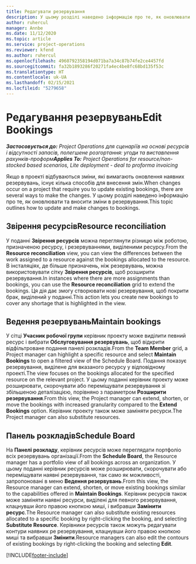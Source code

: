 ```yaml
---
title: Редагувати резервування
description: У цьому розділі наведено інформацію про те, як оновлювати та вносити зміни в резервування.
author: ruhercul
manager: Annbe
ms.date: 11/12/2020
ms.topic: article
ms.service: project-operations
ms.reviewer: kfend
ms.author: ruhercul
ms.openlocfilehash: 4960792358194d071ba7a34c87b74fe2ce4457fd
ms.sourcegitcommit: fa32b1893286f20271fa4ec4be8fc68bd135f53c
ms.translationtype: HT
ms.contentlocale: uk-UA
ms.lasthandoff: 02/15/2021
ms.locfileid: "5279658"
---
```

# <a name="edit-bookings"></a><span data-ttu-id="9c190-103">Редагування резервувань</span><span class="sxs-lookup"><span data-stu-id="9c190-103">Edit Bookings</span></span>

<span data-ttu-id="9c190-104">_**Застосовується до:** Project Operations для сценаріїв на основі ресурсів і відсутності запасів, полегшене розгортання: угоди та виставлення рахунків-проформ_</span><span class="sxs-lookup"><span data-stu-id="9c190-104">_**Applies To:** Project Operations for resource/non-stocked based scenarios, Lite deployment - deal to proforma invoicing_</span></span>


<span data-ttu-id="9c190-105">Якщо в проекті відбуваються зміни, які вимагають оновлення наявних резервувань, існує кілька способів для внесення змін.</span><span class="sxs-lookup"><span data-stu-id="9c190-105">When changes occur on a project that require you to update existing bookings, there are several ways to make the changes.</span></span> <span data-ttu-id="9c190-106">У цьому розділі наведено інформацію про те, як оновлювати та вносити зміни в резервування.</span><span class="sxs-lookup"><span data-stu-id="9c190-106">This topic outlines how to update and make changes to bookings.</span></span>

## <a name="resource-reconciliation"></a><span data-ttu-id="9c190-107">Звірення ресурсів</span><span class="sxs-lookup"><span data-stu-id="9c190-107">Resource reconciliation</span></span>

<span data-ttu-id="9c190-108">У поданні **Звірення ресурсів** можна переглянути різницю між роботою, призначеною ресурсу, і резервуваннями, виділеними ресурсу.</span><span class="sxs-lookup"><span data-stu-id="9c190-108">From the **Resource reconciliation** view, you can view the differences between the work assigned to a resource against the bookings allocated to the resource.</span></span> <span data-ttu-id="9c190-109">В інсталяціях, де більше призначень, ніж резервувань, можна використовувати сітку **Звірення ресурсів**, щоб розширити резервування.</span><span class="sxs-lookup"><span data-stu-id="9c190-109">In instances where there are more assignments than bookings, you can use the **Resource reconciliation** grid to extend the bookings.</span></span> <span data-ttu-id="9c190-110">Ця дія дає змогу створювати нові резервування, щоб покрити брак, виділений у поданні.</span><span class="sxs-lookup"><span data-stu-id="9c190-110">This action lets you create new bookings to cover any shortage that is highlighted in the view.</span></span>

## <a name="maintain-bookings"></a><span data-ttu-id="9c190-111">Ведення резервувань</span><span class="sxs-lookup"><span data-stu-id="9c190-111">Maintain bookings</span></span>

<span data-ttu-id="9c190-112">У сітці **Учасник робочої групи** керівник проекту може виділити певний ресурс і вибрати **Обслуговування резервувань**, щоб відкрити відфільтроване подання панелі розкладів.</span><span class="sxs-lookup"><span data-stu-id="9c190-112">From the **Team Member** grid, a Project manager can highlight a specific resource and select **Maintain Bookings** to open a filtered view of the Schedule Board.</span></span> <span data-ttu-id="9c190-113">Подання показує резервування, виділене для вказаного ресурсу у відповідному проекті.</span><span class="sxs-lookup"><span data-stu-id="9c190-113">The view focuses on the bookings allocated for the specified resource on the relevant project.</span></span> <span data-ttu-id="9c190-114">У цьому поданні керівник проекту може розширювати, скорочувати або переміщувати резервування зі збільшеною деталізацією, порівняно з параметром **Розширити резервування**.</span><span class="sxs-lookup"><span data-stu-id="9c190-114">From this view, the Project manager can extend, shorten, or move the bookings with increased granularity compared to the **Extend Bookings** option.</span></span> <span data-ttu-id="9c190-115">Керівник проекту також може заміняти ресурси.</span><span class="sxs-lookup"><span data-stu-id="9c190-115">The Project manager can also substitute resources.</span></span>

## <a name="schedule-board"></a><span data-ttu-id="9c190-116">Панель розкладів</span><span class="sxs-lookup"><span data-stu-id="9c190-116">Schedule Board</span></span>

<span data-ttu-id="9c190-117">На **Панелі розкладу**, керівник ресурсів може переглядати портфоліо всіх резервувань організації.</span><span class="sxs-lookup"><span data-stu-id="9c190-117">From the **Schedule Board**, the Resource manager has a portfolio view of all bookings across an organization.</span></span> <span data-ttu-id="9c190-118">У цьому поданні керівник ресурсів може розширювати, скорочувати або переміщувати наявні резервування, так само як можливості, запропоновані в меню **Ведення резервувань**.</span><span class="sxs-lookup"><span data-stu-id="9c190-118">From this view, the Resource manager can extend, shorten, or move existing bookings similar to the capabilities offered in **Maintain Bookings**.</span></span> <span data-ttu-id="9c190-119">Керівник ресурсів також може заміняти наявні ресурси, виділені для певного резервування, клацнувши його правою кнопкою миші, і вибравши **Замінити ресурс**.</span><span class="sxs-lookup"><span data-stu-id="9c190-119">The Resource manager can also substitute existing resources allocated to a specific booking by right-clicking the booking, and selecting **Substitute Resource**.</span></span> <span data-ttu-id="9c190-120">Керівники ресурсів також можуть редагувати контури наявних ре резервування, клацнувши його правою кнопкою миші та вибравши **Змінити**.</span><span class="sxs-lookup"><span data-stu-id="9c190-120">Resource managers can also edit the contours of existing bookings by right-clicking the booking and selecting **Edit**.</span></span>


[!INCLUDE[footer-include](../includes/footer-banner.md)]